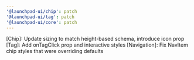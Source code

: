 ```yaml
---
'@launchpad-ui/chip': patch
'@launchpad-ui/tag': patch
'@launchpad-ui/core': patch
---
```


[Chip]: Update sizing to match height-based schema, introduce icon prop
[Tag]: Add onTagClick prop and interactive styles
[Navigation]: Fix NavItem chip styles that were overriding defaults
